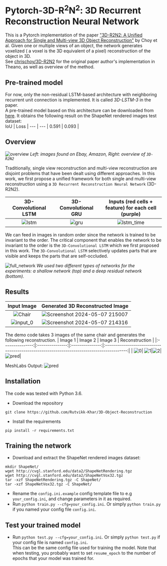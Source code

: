 # Pytorch-3D-R<sup>2</sup>N<sup>2</sup>: 3D Recurrent Reconstruction Neural Network
This is a Pytorch implementation of the paper ["3D-R2N2: A Unified Approach for Single and Multi-view 3D Object Reconstruction"](http://arxiv.org/abs/1604.00449) by Choy et al. Given one or multiple views of an object, the network generates voxelized ( a voxel is the 3D equivalent of a pixel) reconstruction of the object in 3D.  
See [chrischoy/3D-R2N2](http://github.com/chrischoy/3D-R2N2) for the original paper author's implementation in Theano, as well as overview of the method.

## Pre-trained model
For now, only the non-residual LSTM-based architecture with neighboring recurrent unit connection is implemented. It is called *3D-LSTM-3* in the paper.  
A pre-trained model based on this architecture can be downloaded from [here](https://mega.nz/file/BHQQVJ6D#zVukPkk1dXI4qnPxzz3naoYi1RUY6wKLcLiq3q90jPU). It obtains the following result on the ShapeNet rendered images test dataset:    
IoU | Loss |
--- | --- |
0.591 | 0.093 | 

## Overview
![overview](https://github.com/Rutvikk-Khar/3D-Object-Reconstruction/assets/67324049/3d4b0db5-0b9a-43e0-be9c-8e4633d17403)
*Left: images found on Ebay, Amazon, Right: overview of `3D-R2N2`*

Traditionally, single view reconstruction and multi-view reconstruction are disjoint problems that have been dealt using different approaches. In this work, we first propose a unified framework for both single and multi-view reconstruction using a `3D Recurrent Reconstruction Neural Network` (3D-R2N2).

| 3D-Convolutional LSTM     | 3D-Convolutional GRU    | Inputs (red cells + feature) for each cell (purple) |
|:-------------------------:|:-----------------------:|:---------------------------------------------------:|
|![lstm](https://github.com/Rutvikk-Khar/3D-Object-Reconstruction/assets/67324049/c0d491de-1f59-4be7-a132-48961e7aa7b4)| ![gru](https://github.com/Rutvikk-Khar/3D-Object-Reconstruction/assets/67324049/b767bf45-3bfa-4a81-8fb6-57b324a2288f)| ![lstm_time](https://github.com/Rutvikk-Khar/3D-Object-Reconstruction/assets/67324049/9ebd230f-7301-4175-a63e-babd2d3afdcc)|

We can feed in images in random order since the network is trained to be invariant to the order. The critical component that enables the network to be invariant to the order is the `3D-Convolutional LSTM` which we first proposed in this work. The `3D-Convolutional LSTM` selectively updates parts that are visible and keeps the parts that are self-occluded.

![full_network](https://github.com/Rutvikk-Khar/3D-Object-Reconstruction/assets/67324049/f95a97ba-3c44-41e0-9f3e-27f9beebb609)
*We used two different types of networks for the experiments: a shallow network (top) and a deep residual network (bottom).*

## Results
|Input Image | Generated 3D Reconstructed Image|
|:----------:|:-------------------------------:|
|![Chair](https://github.com/Rutvikk-Khar/3D-Object-Reconstruction/assets/67324049/bcbb2f1d-3eb1-419e-8ad9-bce043b65807)| ![Screenshot 2024-05-07 215007](https://github.com/Rutvikk-Khar/3D-Object-Reconstruction/assets/67324049/9dda3c1f-2b94-46b3-905d-51cae369da1a)|
|![input_0](https://github.com/Rutvikk-Khar/3D-Object-Reconstruction/assets/67324049/faf69ed6-62d2-4b94-8793-fa77c79f876b)| ![Screenshot 2024-05-07 214316](https://github.com/Rutvikk-Khar/3D-Object-Reconstruction/assets/67324049/52f271e3-79f2-447e-93ac-a10928856ad5)|

The demo code takes 3 images of the same chair and generates the following reconstruction.
| Image 1         | Image 2         | Image 3         | Reconstruction                                                                            |
|:---------------:|:---------------:|:---------------:|:-----------------------------------------------------------------------------------------:|
| ![0](https://github.com/Rutvikk-Khar/3D-Object-Reconstruction/assets/67324049/41ff9d06-4a7e-4ee0-bc7c-8f6b1f4050c0)| ![1](https://github.com/Rutvikk-Khar/3D-Object-Reconstruction/assets/67324049/87f48b03-6d17-4b7e-b7ef-4be7d51b512a)|![2](https://github.com/Rutvikk-Khar/3D-Object-Reconstruction/assets/67324049/658b74c4-1136-4b22-b709-67e4cf12a713)|![pred](https://github.com/Rutvikk-Khar/3D-Object-Reconstruction/assets/67324049/7dce4a77-3d87-43e2-910b-cfa6b642026c)|

MeshLabs Output:
![pred](https://github.com/Rutvikk-Khar/3D-Object-Reconstruction/assets/67324049/4234cc53-1394-4796-8e79-2b1d249604b3)

## Installation
The code was tested with Python 3.6.
- Download the repository
```
git clone https://github.com/Rutvikk-Khar/3D-Object-Reconstruction
```

- Install the requirements
```
pip install -r requirements.txt
```
## Training the network

- Download and extract the ShapeNet rendered images dataset:  
```
mkdir ShapeNet/
wget http://cvgl.stanford.edu/data2/ShapeNetRendering.tgz
wget http://cvgl.stanford.edu/data2/ShapeNetVox32.tgz
tar -xzf ShapeNetRendering.tgz -C ShapeNet/
tar -xzf ShapeNetVox32.tgz -C ShapeNet/
```

- Rename the ```config.ini.example``` config template file to e.g ```your_config.ini```, and change parameters in it as required.
- Run ```python train.py --cfg=your_config.ini```. Or simply ```python train.py``` if you named your config file ```config.ini```.

## Test your trained model
- Run ```python test.py --cfg=your_config.ini```. Or simply ```python test.py``` if your config file is named ```config.ini```.  
  This can be the same config file used for training the model. Note that when testing, you probably want to set ```resume_epoch``` to the number of epochs that your model was trained for.




